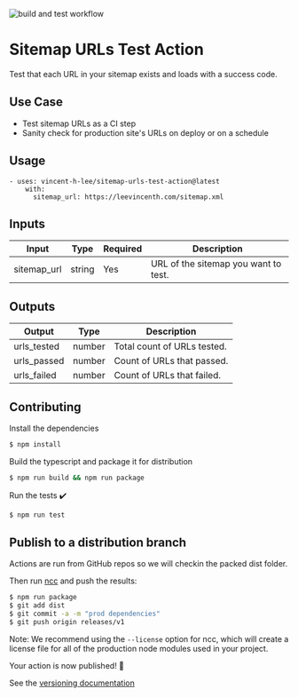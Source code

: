 ![build and test workflow](https://github.com/github/docs/actions/workflows/test.yml/badge.svg)

# Sitemap URLs Test Action

Test that each URL in your sitemap exists and loads with a success code.

## Use Case

- Test sitemap URLs as a CI step
- Sanity check for production site's URLs on deploy or on a schedule

## Usage

```
- uses: vincent-h-lee/sitemap-urls-test-action@latest
    with:
      sitemap_url: https://leevincenth.com/sitemap.xml
```

## Inputs

| Input       | Type   | Required | Description                          |
| ----------- | ------ | -------- | ------------------------------------ |
| sitemap_url | string | Yes      | URL of the sitemap you want to test. |

## Outputs

| Output      | Type   | Description                 |
| ----------- | ------ | --------------------------- |
| urls_tested | number | Total count of URLs tested. |
| urls_passed | number | Count of URLs that passed.  |
| urls_failed | number | Count of URLs that failed.  |

## Contributing

Install the dependencies

```bash
$ npm install
```

Build the typescript and package it for distribution

```bash
$ npm run build && npm run package
```

Run the tests :heavy_check_mark:

```bash
$ npm run test
```

## Publish to a distribution branch

Actions are run from GitHub repos so we will checkin the packed dist folder.

Then run [ncc](https://github.com/zeit/ncc) and push the results:

```bash
$ npm run package
$ git add dist
$ git commit -a -m "prod dependencies"
$ git push origin releases/v1
```

Note: We recommend using the `--license` option for ncc, which will create a license file for all of the production node modules used in your project.

Your action is now published! :rocket:

See the [versioning documentation](https://github.com/actions/toolkit/blob/master/docs/action-versioning.md)
